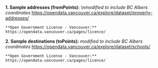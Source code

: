**1. Sample addresses (fromPoints):**
\n*modified to include BC Albers coordinates*
https://opendata.vancouver.ca/explore/dataset/property-addresses/

    **Open Government License - Vancouver:**
    https://opendata.vancouver.ca/pages/licence/

**2. Sample destinations (toPoints):**
*modified to include BC Albers coordinates*
https://opendata.vancouver.ca/explore/dataset/schools/

    **Open Government License - Vancouver:**
    https://opendata.vancouver.ca/pages/licence/

